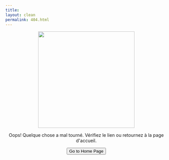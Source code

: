 ```yaml
---
title: 
layout: clean
permalink: 404.html
---
```


<p align="center">
  <img src="{{ '/assets/images/404.png' | relative_url }}" width="300"/>
</p>


<p align="center">Oops! Quelque chose a mal tourné. Vérifiez le lien ou retournez à la page d'accueil.</p>

<p align="center">
<a href="{{site.baseurl}}/"><button class="simplebutton">Go to Home Page</button></a>
</p>

